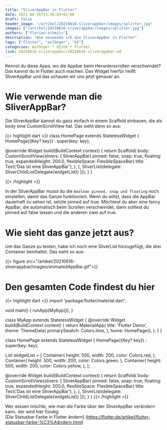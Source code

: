 ```yaml
---
title: "SliverAppBar in Flutter"
date: 2021-06-16T13:30:03+02:00
draft: false
header_image: "/artikel/20210616-sliverappbar/images/splitter.jpg"
images: ["/artikel/20210616-sliverappbar/images/splitter.jpg"]
authors: ["florian-schmitz"]
description: "Wie verwende ich die SliverAppBar in Flutter"
tags: ["flutter", "anfänger", "UI"]
categories: Anfänger * UI/UX * Flutter
link: 20210616-sliverappbar/20210616-sliverappbar.md
---
```


Kennst du diese Apps, wo die Appbar beim Herunterscrollen verschwindet? Das kannst du in Flutter auch machen. Das Widget hierfür heißt SliverAppBar und das schauen wir uns jetzt genauer an.

# Wie verwende man die SliverAppBar?
Die SliverAppBar kannst du ganz einfach in einem Scaffold einbauen, die als body eine CustomScrollView hat. Das sieht dann so aus:

{{< highlight dart >}}
class HomePage extends StatelessWidget {
  HomePage({Key? key}) : super(key: key);

  @override
  Widget build(BuildContext context) {
    return Scaffold(
        body: CustomScrollView(slivers: <Widget>[
      SliverAppBar(
        pinned: false,
        snap: true,
        floating: true,
        expandedHeight: 200.0,
        flexibleSpace: FlexibleSpaceBar(
          title: Text('Das ist eine SliverAppBar'),
        ),
      ),
      SliverList(delegate: SliverChildListDelegate(widgetList))
    ]));
  }
}

{{< /highlight >}}

In der SliverAppBar musst du die `boolean pinned, snap und floating` noch einstellen, damit das Ganze funktioniert. Wenn du willst, dass die AppBar dauerhaft zu sehen ist, setzte pinned auf true. Möchtest du aber eine fancy AppBar, die automatisch beim Scrollen verschwindet, dann solltest du pinned auf false lassen und die anderen zwei auf true.

# Wie sieht das ganze jetzt aus?
Um das Ganze zu testen, habe ich noch eine SliverList hinzugefügt, die drei Container beinhaltet. Das sieht so aus:

{{< figure src="/artikel/20210616-sliverappbar/images/animatedAppBar.gif">}}

# Den gesamten Code findest du hier

{{< highlight dart >}}
import 'package:flutter/material.dart';

void main() {
  runApp(MyApp());
}

class MyApp extends StatelessWidget {
  @override
  Widget build(BuildContext context) {
    return MaterialApp(
      title: 'Flutter Demo',
      theme: ThemeData(
        primarySwatch: Colors.lime,
      ),
      home: HomePage(),
    );
  }
}

class HomePage extends StatelessWidget {
  HomePage({Key? key}) : super(key: key);

  List<Widget> widgetList = [
    Container(
      height: 500,
      width: 200,
      color: Colors.red,
    ),
    Container(
      height: 500,
      width: 200,
      color: Colors.green,
    ),
    Container(
      height: 500,
      width: 200,
      color: Colors.yellow,
    ),
  ];

  @override
  Widget build(BuildContext context) {
    return Scaffold(
        body: CustomScrollView(slivers: <Widget>[
      SliverAppBar(
        pinned: false,
        snap: true,
        floating: true,
        expandedHeight: 200.0,
        flexibleSpace: FlexibleSpaceBar(
          title: Text('Das ist eine SliverAppBar'),
        ),
      ),
      SliverList(delegate: SliverChildListDelegate(widgetList))
    ]));
  }
}
{{< /highlight >}}

Wer wissen möchte, wie man die Farbe über der SliverAppBar verändern kann, der wird hier fündig:             
 [Die Statusbar Farbe in Flutter ändern] (https://flutter.de/artikel/flutter-statusbar-farbe-%C3%A4ndern.html)